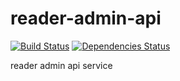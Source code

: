# reader-admin-api

[![Build Status](https://travis-ci.org/gorillab/reader-admin-api.svg?branch=master)](https://travis-ci.org/gorillab/reader-admin-api)
[![Dependencies Status](https://david-dm.org/gorillab/reader-admin-api.svg)](https://github.com/gorillab/reader-admin-api)

reader admin api service

